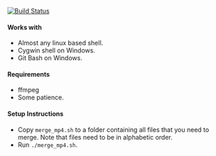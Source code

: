 [![Build Status](https://travis-ci.org/ameer1234567890/merge_mp4.svg?branch=master)](https://travis-ci.org/ameer1234567890/merge_mp4)

#### Works with
* Almost any linux based shell.
* Cygwin shell on Windows.
* Git Bash on Windows.

#### Requirements
* ffmpeg
* Some patience.

#### Setup Instructions
* Copy `merge_mp4.sh` to a folder containing all files that you need to merge. Note that files need to be in alphabetic order.
* Run `./merge_mp4.sh`.
